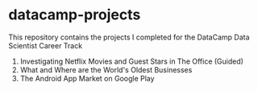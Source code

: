 # datacamp-projects

This repository contains the projects I completed for the DataCamp Data Scientist Career Track

1. Investigating Netflix Movies and Guest Stars in The Office (Guided)
2. What and Where are the World's Oldest Businesses
3. The Android App Market on Google Play
